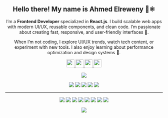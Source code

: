 
<h2 align="center">Hello there! My name is Ahmed Elreweny 👋⚛️</h2>

<p align="center">
I’m a <b>Frontend Developer</b> specialized in <b>React.js</b>.  
I build scalable web apps with modern UI/UX, reusable components, and clean code.  
I’m passionate about creating fast, responsive, and user-friendly interfaces 🚀.  
</p>

<p align="center">
When I’m not coding, I explore UI/UX trends, watch tech content, or experiment with new tools.  
I also enjoy learning about performance optimization and design systems 🎨.  
</p>


<p align="center">
  <a href="https://linkedin.com/in/ahmed-elreweny-792002ae">
    <img src="https://img.shields.io/badge/LinkedIn-Ahmed%20Elreweny-0077B5?style=for-the-badge&logo=linkedin&logoColor=white" height=25>
  </a> 
  <a href="https://github.com/Elreweny">
    <img src="https://img.shields.io/badge/GitHub-181717?style=for-the-badge&logo=github&logoColor=white" height=25>
  </a>
  <a href="https://ahmed-elreweny.vercel.app">
    <img src="https://img.shields.io/badge/Portfolio-Website-blueviolet?style=for-the-badge&logo=google-chrome&logoColor=white" height=25>
  </a>
  <a href="https://www.facebook.com/share/1B45boTmH8/">
    <img src="https://img.shields.io/badge/Facebook-1877F2?style=for-the-badge&logo=facebook&logoColor=white" height=25>
  </a>
</p>





<p align="center">
<a href="https://github.com/ahmed-elreweny"><img src="https://img.shields.io/github/followers/ahmed-elreweny?style=social"></a>
</p>

<p align="center">
<img src="https://img.shields.io/badge/Frontend-blue"> 
<img src="https://img.shields.io/badge/React.js-61DAFB"> 
<img src="https://img.shields.io/badge/UI%2FUX-orange"> 
<img src="https://img.shields.io/badge/Responsive%20Design-green"> 
<img src="https://img.shields.io/badge/Performance%20Optimization-red"> 
</p>

<hr>

<p align="center">
<img src="https://img.shields.io/badge/react%20-%2320232a.svg?&style=for-the-badge&logo=react&logoColor=%2361DAFB"/> 
<img src="https://img.shields.io/badge/javascript%20-%23323330.svg?&style=for-the-badge&logo=javascript&logoColor=%23F7DF1E"/> 
<img src="https://img.shields.io/badge/tailwindcss-%2338B2AC.svg?&style=for-the-badge&logo=tailwind-css&logoColor=white"/> 
<img src="https://img.shields.io/badge/html5%20-%23E34F26.svg?&style=for-the-badge&logo=html5&logoColor=white"/> 
<img src="https://img.shields.io/badge/css3%20-%231572B6.svg?&style=for-the-badge&logo=css3&logoColor=white"/> 
<img src="https://img.shields.io/badge/git%20-%23F05033.svg?&style=for-the-badge&logo=git&logoColor=white"/> 
<img src="https://img.shields.io/badge/github%20-%23121011.svg?&style=for-the-badge&logo=github&logoColor=white"/>
<img src="https://img.shields.io/badge/figma-%23F24E1E.svg?&style=for-the-badge&logo=figma&logoColor=white"/> 
</p>

<p align=center>  
  <img align=center src="https://github-readme-stats.vercel.app/api?username=ahmed-elreweny&show_icons=true&theme=radical">
</p>
